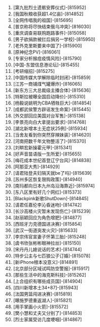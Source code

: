 
1. [第九批烈士遗骸安葬仪式]-[815952]
1. [我国秋粮收获超1.4亿亩]-[814852]
1. [全网传唱我的祖国]-[815695]
1. [普京称将尽快结束俄乌冲突]-[816030]
1. [重庆调查易联购跑路事件]-[815058]
1. [男子欲捐款被拦后捐另一学校]-[815950]
1. [老外克里斯要来中国了]-[815900]
1. [原神纪念PV]-[816061]
1. [专家分析猴痘疫情风险]-[815790]
1. [中国-东盟信息港论坛]-[815455]
1. [考研缩招]-[815275]
1. [中国传媒大学解除临时封闭]-[815859]
1. [江苏一商铺煤气罐爆炸]-[816065]
1. [新东方三大总裁级主播合体]-[815636]
1. [特斯拉被曝全国启动降价]-[815310]
1. [杨毅说姚明为CBA牺牲巨大]-[814854]
1. [成都武侯警方辟谣发生命案]-[815445]
1. [外交部回应美国对台军售]-[815138]
1. [李景亮向白大拿提出要求]-[814768]
1. [湖北新增本土无症状25例]-[815934]
1. [当舍友看到你突然穿辣妹装]-[814620]
1. [河南把数千年文物整活了]-[815370]
1. [刘畊宏新操霍元甲]-[815341]
1. [好声音苗语版一生所爱]-[815655]
1. [梅花成本世纪首登辽宁台风]-[814838]
1. [阿那亚大秀]-[814929]
1. [请君陆登夫妇隔天就be了吗]-[815639]
1. [苏州多区恢复限购政策]-[814940]
1. [南玛都向日本九州岛沿海靠近]-[815974]
1. [东八区里有好几个网红]-[815373]
1. [Blackpink新歌ShutDown]-[814845]
1. [请君任嘉伦李沁昏迷吻]-[814742]
1. [长沙高楼火灾暂未发现伤亡]-[815239]
1. [赵丽颖回应为角色增肥]-[814877]
1. [西班牙力克德国进决赛]-[815854]
1. [武汉一街道突发火灾]-[815633]
1. [李宗伟官宣妻子怀第三胎]-[815248]
1. [虞书欣张彬彬眼神拉丝]-[815150]
1. [宋丹丹儿媳说话的艺术]-[814744]
1. [特步公主与七匹狼公子订婚]-[815078]
1. [新iPhone根本没意义]-[814891]
1. [北京部分区域试鸣防空警报]-[815917]
1. [那些生活中的海克斯科技]-[815262]
1. [上合组织有哪些成员国]-[814904]
1. [四川新增本土34+87]-[815943]
1. [法国男篮闯进决赛]-[815819]
1. [曝施罗德重返湖人]-[815821]
1. [用手掌画小火箭]-[815572]
1. [樊小慧和丈夫又分别了]-[814853]
1. [烈士家属受访几度哽咽]-[814867]